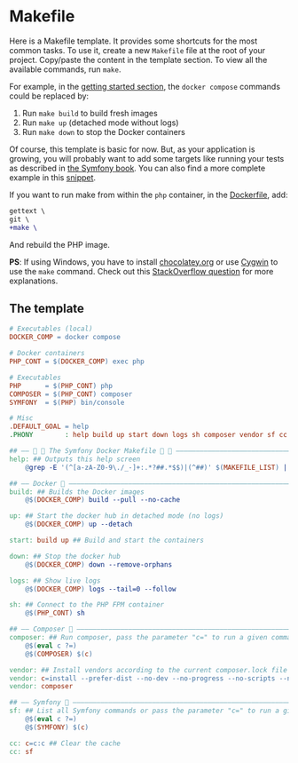 # Makefile

Here is a Makefile template. It provides some shortcuts for the most common tasks.
To use it, create a new `Makefile` file at the root of your project. Copy/paste
the content in the template section. To view all the available commands, run `make`.

For example, in the [getting started section](/README.md#getting-started), the
`docker compose` commands could be replaced by:

1. Run `make build` to build fresh images
2. Run `make up` (detached mode without logs)
3. Run `make down` to stop the Docker containers

Of course, this template is basic for now. But, as your application is growing,
you will probably want to add some targets like running your tests as described
in [the Symfony book](https://symfony.com/doc/current/the-fast-track/en/17-tests.html#automating-your-workflow-with-a-makefile).
You can also find a more complete example in
this [snippet](https://www.strangebuzz.com/en/snippets/the-perfect-makefile-for-symfony).

If you want to run make from within the `php` container, in the [Dockerfile](/Dockerfile),
add:

```diff
gettext \
git \
+make \
```

And rebuild the PHP image.

**PS**: If using Windows, you have to install [chocolatey.org](https://chocolatey.org/)
or use [Cygwin](http://cygwin.com) to use the `make` command. Check out this
[StackOverflow question](https://stackoverflow.com/q/2532234/633864) for more explanations.

## The template

```Makefile
# Executables (local)
DOCKER_COMP = docker compose

# Docker containers
PHP_CONT = $(DOCKER_COMP) exec php

# Executables
PHP      = $(PHP_CONT) php
COMPOSER = $(PHP_CONT) composer
SYMFONY  = $(PHP) bin/console

# Misc
.DEFAULT_GOAL = help
.PHONY        : help build up start down logs sh composer vendor sf cc

## —— 🎵 🐳 The Symfony Docker Makefile 🐳 🎵 ——————————————————————————————————
help: ## Outputs this help screen
	@grep -E '(^[a-zA-Z0-9\./_-]+:.*?##.*$$)|(^##)' $(MAKEFILE_LIST) | awk 'BEGIN {FS = ":.*?## "}{printf "\033[32m%-30s\033[0m %s\n", $$1, $$2}' | sed -e 's/\[32m##/[33m/'

## —— Docker 🐳 ————————————————————————————————————————————————————————————————
build: ## Builds the Docker images
	@$(DOCKER_COMP) build --pull --no-cache

up: ## Start the docker hub in detached mode (no logs)
	@$(DOCKER_COMP) up --detach

start: build up ## Build and start the containers

down: ## Stop the docker hub
	@$(DOCKER_COMP) down --remove-orphans

logs: ## Show live logs
	@$(DOCKER_COMP) logs --tail=0 --follow

sh: ## Connect to the PHP FPM container
	@$(PHP_CONT) sh

## —— Composer 🧙 ——————————————————————————————————————————————————————————————
composer: ## Run composer, pass the parameter "c=" to run a given command, example: make composer c='req symfony/orm-pack'
	@$(eval c ?=)
	@$(COMPOSER) $(c)

vendor: ## Install vendors according to the current composer.lock file
vendor: c=install --prefer-dist --no-dev --no-progress --no-scripts --no-interaction
vendor: composer

## —— Symfony 🎵 ———————————————————————————————————————————————————————————————
sf: ## List all Symfony commands or pass the parameter "c=" to run a given command, example: make sf c=about
	@$(eval c ?=)
	@$(SYMFONY) $(c)

cc: c=c:c ## Clear the cache
cc: sf
```
